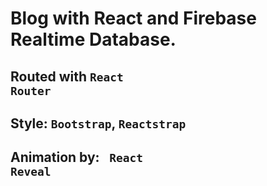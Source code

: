 # Blog with React and Firebase Realtime Database.
## Routed with <code>React Router</code>
## Style: <code>Bootstrap</code>, <code>Reactstrap</code>
## Animation by: <code> React Reveal</code>